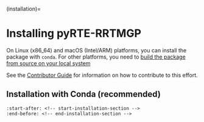 (installation)=
# Installing pyRTE-RRTMGP

On Linux (x86_64) and macOS (Intel/ARM) platforms, you can install the package with `conda`. For other platforms, you need to [build the package from source on your local system](../how_to/installation-local-dev.md)

See the [Contributor Guide](../contributor_guide/contribute.md) for information on how to contribute to this effort.

## Installation with Conda (recommended)

```{include} ../../../README.md
:start-after: <!-- start-installation-section -->
:end-before: <!-- end-installation-section -->
```
